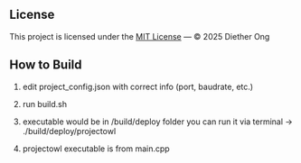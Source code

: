 ## License

This project is licensed under the [MIT License](./LICENSE) — © 2025 Diether Ong



## How to Build

1. edit project_config.json with correct info (port, baudrate, etc.)

2. run build.sh

3. executable would be in /build/deploy folder
    you can run it via terminal
    ->  ./build/deploy/projectowl

4. projectowl executable is from main.cpp

